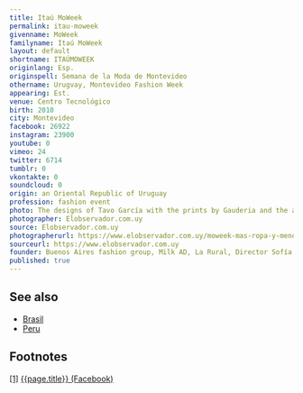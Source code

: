 ```yaml
---
title: Itaú MoWeek
permalink: itau-moweek
givenname: MoWeek
familyname: Itaú MoWeek
layout: default
shortname: ITAÚMOWEEK
originlang: Esp.
originspell: Semana de la Moda de Montevideo
othername: Urugvay, Montevideo Fashion Week
appearing: Est.
venue: Centro Tecnológico
birth: 2010
city: Montevideo
facebook: 26922
instagram: 23900
youtube: 0
vimeo: 24
twitter: 6714
tumblr: 0
vkontakte: 0
soundcloud: 0
origin: an Oriental Republic of Uruguay
profession: fashion event
photo: The designs of Tavo García with the prints by Gauderia and the accessories by Milagros Bonasso
photographer: Elobservador.com.uy
source: Elobservador.com.uy
photographerurl: https://www.elobservador.com.uy/moweek-mas-ropa-y-menos-moda-n1129429
sourceurl: https://www.elobservador.com.uy
founder: Buenos Aires fashion group, Milk AD, La Rural, Director Sofía Inciarte
published: true
---
```


## See also

+ [Brasil](brasilя)
+ [Peru](peru)

## Footnotes

[[1]](#a1) <span id="f1"></span> [{{page.title}} (Facebook)](index)
